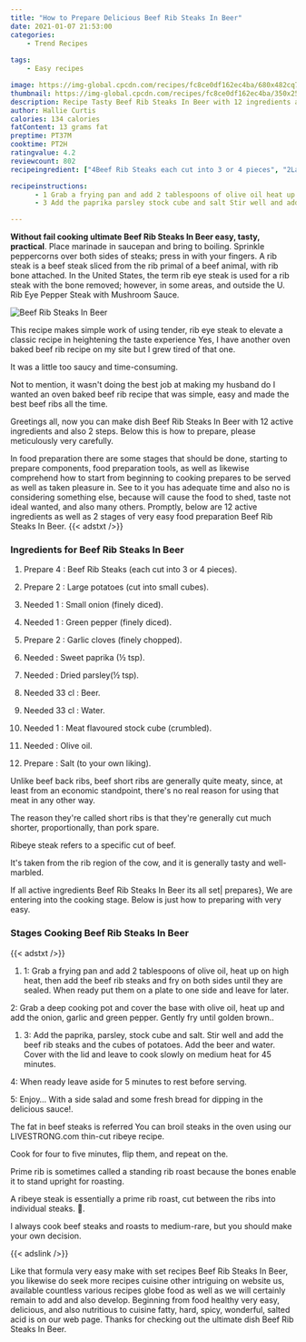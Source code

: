 ```yaml
---
title: "How to Prepare Delicious Beef Rib Steaks In Beer"
date: 2021-01-07 21:53:00
categories:
    - Trend Recipes
    
tags:
    - Easy recipes

image: https://img-global.cpcdn.com/recipes/fc8ce0df162ec4ba/680x482cq70/beef-rib-steaks-in-beer-recipe-main-photo.jpg
thumbnail: https://img-global.cpcdn.com/recipes/fc8ce0df162ec4ba/350x250cq70/beef-rib-steaks-in-beer-recipe-main-photo.jpg
description: Recipe Tasty Beef Rib Steaks In Beer with 12 ingredients and 2 stages of easy cooking.
author: Hallie Curtis
calories: 134 calories
fatContent: 13 grams fat
preptime: PT37M
cooktime: PT2H
ratingvalue: 4.2
reviewcount: 802
recipeingredient: ["4Beef Rib Steaks each cut into 3 or 4 pieces", "2Large potatoes cut into small cubes", "1Small onion finely diced", "1Green pepper finely diced", "2Garlic cloves finely chopped", "Sweet paprika  tsp", "Dried parsley tsp", "33 clBeer", "33 clWater", "1Meat flavoured stock cube crumbled", "Olive oil", "Salt to your own liking"]

recipeinstructions: 
      - 1 Grab a frying pan and add 2 tablespoons of olive oil heat up on high heat then add the beef rib steaks and fry on both sides until they are sealed When ready put them on a plate to one side and leave for later2 Grab a deep cooking pot and cover the base with olive oil heat up and add the onion garlic and green pepper Gently fry until golden brown 
      - 3 Add the paprika parsley stock cube and salt Stir well and add the beef rib steaks and the cubes of potatoes Add the beer and water Cover with the lid and leave to cook slowly on medium heat for 45 minutes4 When ready leave aside for 5 minutes to rest before serving5 Enjoy With a side salad and some fresh bread for dipping in the delicious sauce

---
```




**Without fail cooking ultimate Beef Rib Steaks In Beer easy, tasty, practical**. Place marinade in saucepan and bring to boiling. Sprinkle peppercorns over both sides of steaks; press in with your fingers. A rib steak is a beef steak sliced from the rib primal of a beef animal, with rib bone attached. In the United States, the term rib eye steak is used for a rib steak with the bone removed; however, in some areas, and outside the U. Rib Eye Pepper Steak with Mushroom Sauce.


![Beef Rib Steaks In Beer](https://img-global.cpcdn.com/recipes/fc8ce0df162ec4ba/680x482cq70/beef-rib-steaks-in-beer-recipe-main-photo.jpg "Beef Rib Steaks In Beer")



This recipe makes simple work of using tender, rib eye steak to elevate a classic recipe in heightening the taste experience Yes, I have another oven baked beef rib recipe on my site but I grew tired of that one.

It was a little too saucy and time-consuming.

Not to mention, it wasn&#39;t doing the best job at making my husband do I wanted an oven baked beef rib recipe that was simple, easy and made the best beef ribs all the time.


Greetings all, now you can make dish Beef Rib Steaks In Beer with 12 active ingredients and also 2 steps. Below this is how to prepare, please meticulously very carefully.

In food preparation there are some stages that should be done, starting to prepare components, food preparation tools, as well as likewise comprehend how to start from beginning to cooking prepares to be served as well as taken pleasure in. See to it you has adequate time and also no is considering something else, because will cause the food to shed, taste not ideal wanted, and also many others. Promptly, below are 12 active ingredients as well as 2 stages of very easy food preparation Beef Rib Steaks In Beer.
{{< adstxt />}}

### Ingredients for Beef Rib Steaks In Beer


1. Prepare 4 : Beef Rib Steaks (each cut into 3 or 4 pieces).

1. Prepare 2 : Large potatoes (cut into small cubes).

1. Needed 1 : Small onion (finely diced).

1. Needed 1 : Green pepper (finely diced).

1. Prepare 2 : Garlic cloves (finely chopped).

1. Needed  : Sweet paprika (½ tsp).

1. Needed  : Dried parsley(½ tsp).

1. Needed 33 cl : Beer.

1. Needed 33 cl : Water.

1. Needed 1 : Meat flavoured stock cube (crumbled).

1. Needed  : Olive oil.

1. Prepare  : Salt (to your own liking).


Unlike beef back ribs, beef short ribs are generally quite meaty, since, at least from an economic standpoint, there&#39;s no real reason for using that meat in any other way.

The reason they&#39;re called short ribs is that they&#39;re generally cut much shorter, proportionally, than pork spare.

Ribeye steak refers to a specific cut of beef.

It&#39;s taken from the rib region of the cow, and it is generally tasty and well-marbled.


If all active ingredients Beef Rib Steaks In Beer its all set| prepares}, We are entering into the cooking stage. Below is just how to preparing with very easy.

### Stages Cooking Beef Rib Steaks In Beer

{{< adstxt />}}


1. 1: Grab a frying pan and add 2 tablespoons of olive oil, heat up on high heat, then add the beef rib steaks and fry on both sides until they are sealed. When ready put them on a plate to one side and leave for later.

2: Grab a deep cooking pot and cover the base with olive oil, heat up and add the onion, garlic and green pepper. Gently fry until golden brown..



1. 3: Add the paprika, parsley, stock cube and salt. Stir well and add the beef rib steaks and the cubes of potatoes. Add the beer and water. Cover with the lid and leave to cook slowly on medium heat for 45 minutes.

4: When ready leave aside for 5 minutes to rest before serving.

5: Enjoy… With a side salad and some fresh bread for dipping in the delicious sauce!.




The fat in beef steaks is referred You can broil steaks in the oven using our LIVESTRONG.com thin-cut ribeye recipe.

Cook for four to five minutes, flip them, and repeat on the.

Prime rib is sometimes called a standing rib roast because the bones enable it to stand upright for roasting.

A ribeye steak is essentially a prime rib roast, cut between the ribs into individual steaks. 🥩.

I always cook beef steaks and roasts to medium-rare, but you should make your own decision.


{{< adslink />}}

Like that formula very easy make with set recipes Beef Rib Steaks In Beer, you likewise do seek more recipes cuisine other intriguing on website us, available countless various recipes globe food as well as we will certainly remain to add and also develop. Beginning from food healthy very easy, delicious, and also nutritious to cuisine fatty, hard, spicy, wonderful, salted acid is on our web page. Thanks for checking out the ultimate dish Beef Rib Steaks In Beer.

